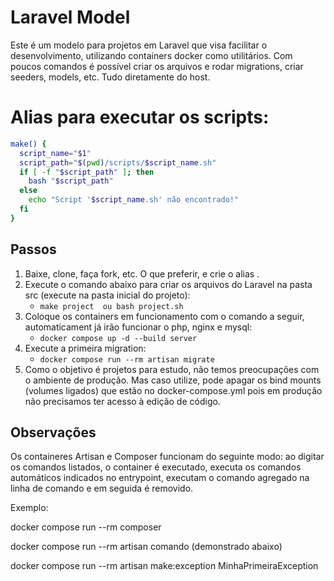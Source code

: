 # Laravel Model

Este é um modelo para projetos em Laravel que visa facilitar o desenvolvimento, utilizando containers docker como utilitários.
Com poucos comandos é possível criar os arquivos e rodar migrations, criar seeders, models, etc. Tudo diretamente do host.

# Alias para executar os scripts:
```bash
make() {
  script_name="$1"
  script_path="$(pwd)/scripts/$script_name.sh"
  if [ -f "$script_path" ]; then
    bash "$script_path"
  else
    echo "Script '$script_name.sh' não encontrado!"
  fi
}
```

## Passos

1. Baixe, clone, faça fork, etc. O que preferir, e crie o alias .
2. Execute o comando abaixo para criar os arquivos do Laravel na pasta src (execute na pasta inicial do projeto):
    - ```make project  ou bash project.sh```
3. Coloque os containers em funcionamento com o comando a seguir, automaticament já irão funcionar o php, nginx e mysql:
    - ```docker compose up -d --build server```
4. Execute a primeira migration:
    - ```docker compose run --rm artisan migrate```
5. Como o objetivo é projetos para estudo, não temos preocupações com o ambiente de produção. Mas caso utilize, pode apagar os bind mounts (volumes ligados) que estão no docker-compose.yml pois em produção não precisamos ter acesso à edição de código.

## Observações
Os containeres Artisan e Composer funcionam do seguinte modo: ao digitar os comandos listados, o container é executado, executa os comandos automáticos indicados no entrypoint, executam o comando agregado na linha de comando e em seguida é removido.

Exemplo:

docker compose run --rm composer

docker compose run --rm artisan comando (demonstrado abaixo)

docker compose run --rm artisan make:exception MinhaPrimeiraException

